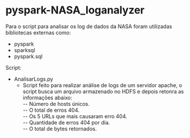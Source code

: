 # pyspark-NASA_loganalyzer

Para o script para analisar os log de dados da NASA foram utilizadas bibliotecas externas como:
   - pyspark
   - sparksql
   - pyspark.sql

Script:
   - AnalisarLogs.py
      - Script feito para realizar análise de logs de um servidor apache, o script busca um arquivo armazenado no HDFS e depois retonra as informações abaixo: <br /> 
         -- Número de hosts únicos. <br /> -- O total de erros 404. <br /> -- Os 5 URLs que mais causaram erro 404. <br /> -- Quantidade de erros 404 por dia. <br /> -- O total de bytes retornados.
